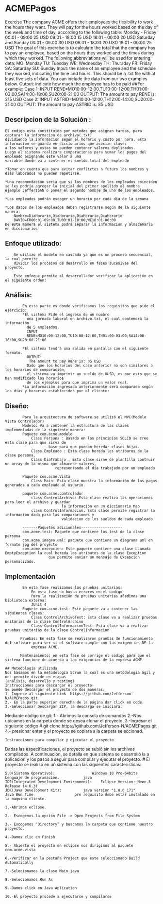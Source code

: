 # ACMEPagos
Exercise
The company ACME offers their employees the flexibility to work the hours they want. They will pay for 
the hours worked based on the day of the week and time of day, according to the following table:
Monday - Friday
00:01 - 09:00 25 USD
09:01 - 18:00 15 USD
18:01 - 00:00 20 USD
Saturday and Sunday
00:01 - 09:00 30 USD
09:01 - 18:00 20 USD
18:01 - 00:00 25 USD
The goal of this exercise is to calculate the total that the company has to pay an employee, based on 
the hours they worked and the times during which they worked. The following abbreviations will be used 
for entering data:
MO: Monday
TU: Tuesday
WE: Wednesday
TH: Thursday
FR: Friday
SA: Saturday
SU: Sunday
Input: the name of an employee and the schedule they worked, indicating the time and hours. This should 
be a .txt file with at least five sets of data. You can include the data from our two examples below.
Output: indicate how much the employee has to be paid
##For example:
Case 1:
INPUT
RENE=MO10:00-12:00,TU10:00-12:00,TH01:00-03:00,SA14:00-18:00,SU20:00-21:00
OUTPUT:
The amount to pay RENE is: 215 USD
Case 2:
INPUT
ASTRID=MO10:00-12:00,TH12:00-14:00,SU20:00-21:00
OUTPUT:
The amount to pay ASTRID is: 85 USD

## Descripcion de la Solución :
	El codigo esta constituido por metodos que asignan tareas, para capturar la informacion de archivo(.txt)
	dividiendo la informacion según el horario y costo por hora, esta informacion se guarda en diccionarios que asocian claves 
	a los valores y estas no pueden contener valores duplicados.
	Luego el sistema realizara comparaciones para sumar los pagos del empleado asignando este valor a una 
	variable donde va a contener el sueldo total del empleado
	
	*Tomar en cuenta que para evitar conflictos a futuro los nombres y días laborados no pueden repetirse.
	
	*Una recomendación seria que si los nombres de los empleados coinciden se les podría agregar la inicial del primer apellido al nombre
	ejemplo JeffersonN o poner el segundo nombre de uno de los empleados.
	
	*Los empleados podrán escoger un horario por cada día de la semana
	
	*Los datos de los empleados deben registrarse según de la siguiente manera:
		Nombre=DiaHorario,DiaHorario,DiaHorario,DiaHorario
		DAVID=FR00:01-09:00,TU09:01-18:00,WE18:01-00:00
	De esta manera el sistema podrá separar la información y almacenarla en diccionarios

## 	Enfoque utilizado:
		Se utilizo el modelo en cascada ya que es un proceso secuencial, la cual permite
		dividir los procesos de desarrollo en fases sucesivas del proyecto.
		
		Este enfoque permite al desarrollador verificar la aplicación en el siguiente orden:
##   	Análisis: 
			En esta parte es donde verificamos los requisitos que pide el ejercicio:
			*El sistema Pide el ingreso de un nombre 
			  una jornada laboral en Archivo.txt, el cual contendrá la información
			  de 5 empleados.
			  INPUT
			  RENE=MO10:00-12:00,TU10:00-12:00,TH01:00-03:00,SA14:00-18:00,SU20:00-21:00
			
			*El sistema tendrá una salida en pantalla con el siguiente formato.
   			  OUTPUT:
			   The amount to pay Rene is: 85 USD
			  Dado que los horarios del caso anterior no son similares a los horarios de comparación,
			  el sistema va imprimir un sueldo de 0USD, es por esto que se han modificado los horarios
			  de los ejemplos para que imprima un valor real.
			*La información ingresada anteriormente será comparada según los días y horarios establecidos por el cliente:
			
## 	Diseño:
			Para la arquitectura de software se utilizó el MVC(Modelo Vista Controlador)
			Modelo: Va a contener la estructura de las clases implementadas de la siguiente manera:
			Paquete com.acme.modelo
				Class Persona : Basado en los principios SOLID se creo esta clase para que sirva de 
						base para que puedan heredar clases hijas.
				Class Empleado : Esta clase hereda los atriburos de la clase persona.
				Class DiaTrabajo : Esta clase sirne de plantilla contruir un array de la misma que almacene valores,
						   representando el dia trabajado por un empleado
			
			Paquete com.acme.Vista
				Class Main: Esta clase muestra la información de los pagos generados a cada empleado al usuario.
			
			paquete com.acme.controlador
				class ControlArchivo: Esta clase realiza las operaciones para leer el archivo y guardar 
						      la información en un diccionario Map
				class ControlInformacion: Esta clase permite registrar la información dada para las comparaciones y 
							  validacion de los sueldos de cada empleado
			 
			-------Paquetes adicionales-------------------
			com.acme.test: Paquete que contiene los test de la clase persona
			com.acme.imagen.uml: paquete que contiene un diagrama uml en formato jpg del proyecto
			com.acme.excepcion: Este paquete contiene una clase LLamada EmptyException la cual hereda los atributos de la clase Exception
						que permite enviar un mensaje de Excepcion personalizado.
##		   Implementación	
			En esta fase realizamos las pruebas unitarias:
				En esta fase se busca errores en el codigo
				Para la realización de pruebas unitarias añadimos una biblioteca externa:
				JUnit 4
			Paquete com.acme.test: Este paquete va a contener las siguientes clases:
				Class ControlArchivoTest: Esta clase va a realizar pruebas unitarias de la clase ControlArchivo
				Class ControlInformacionTest: Esta clase va a realizar pruebas unitarias de la clase ControlInformacion
		
		   Pruebas: En esta fase se realizaron pruebas de funcionamiento del software para ver si el software cumple con las exigencias DE la	
		 	    empresa ACME.
			
		   Mantenimiento: en esta fase se corrige el codigo para que el sistema funcione de acuerda a las exigencias de la empresa ACME		
	
	## Metodología utilizada 
	Nos basamos en la metodología Scrum la cual es una metodología ágil y nos permite divide en etapas 
	(análisis, desarrollo y testing)
	Instrucciones para descargar el proyecto-
	Se puede descargar el proyecto de dos maneras:
	1- Ingrese al siguiente Link  https://github.com/Jefferson-N/ACMEPagos.git 
	2.- En la parte superior derecha de la página dar click en code.
	3.-Seleccionar Descargar ZIP, la descarga se iniciara.
Mediante código de git:
	1.- Abrimos la consola de comandos 
	2.-Nos ubicamos en la carpeta donde se desea clonar el proyecto.
	3.-Ingresar el siguiente código
		# git clone https://github.com/Jefferson-N/ACMEPagos.git 
	4.- presionar enter y el proyecto se copiara a la carpeta seleccionad.
	
	Instrucciones para compilar y ejecutar el proyecto
 Dadas las especificaciones, el proyecto se subió sin los archivos compilados.
A continuación, se detalla en que sistema se desarrolló la a aplicación y los pasos a seguir para compilar y ejecutar el proyecto. 
	# El proyecto se realizó en un sistema con las siguientes características:
	
	S.O(Sistema Operativo):			        Windows 10 Pro-64bits
	Lenguaje de programación: 			java
	IDE(Integrated Development Environment):	Eclipse Version: Neon.3 Release (4.6.3)
	JDK(Java Development Kit):			java version "1.8.0_171"
	Java Run Time 					pre requisito debe estar instalado en la maquina cliente.
	
	1.-Abrimos eclipse.

	2.- Escogemos la opción File -> Open Projects from File System
	
	3.- Escogemos “Directory” y buscamos la carpeta que contiene nuestro proyecto.

	4.-Damos clic en Finish

	5.- Abierto el proyecto en eclipse nos dirigimos al paquete com.acme.vista
	
	6.-Verificar en la pestaña Project que este seleccionado Build Automatically
	
	7.-Selecionamos la clase Main.java
	
	8.-Selecionamos Run As

	9.-Damos click en Java Aplication

	10.-El proyecto procede a ejecutarse y compilarse
